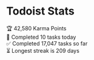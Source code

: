 
# Todoist Stats

<!-- TODO-IST:START -->
🏆  42,580 Karma Points           
🌸  Completed 10 tasks today           
✅  Completed 17,047 tasks so far           
⏳  Longest streak is 209 days
<!-- TODO-IST:END -->
